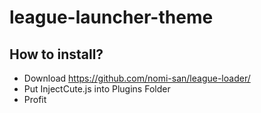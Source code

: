 # league-launcher-theme

## How to install?

- Download https://github.com/nomi-san/league-loader/
- Put InjectCute.js into Plugins Folder
- Profit
